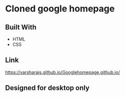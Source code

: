 # Cloned google homepage

## Built With
  - HTML
  - CSS
  
## Link
  https://varsharajs.github.io/Googlehomepage.github.io/

## Designed for desktop only 
